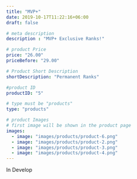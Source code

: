 ```yaml
---
title: "MVP+"
date: 2019-10-17T11:22:16+06:00
draft: false

# meta description
description : "MVP+ Exclusive Ranks!"

# product Price
price: "26.00"
priceBefore: "29.00"

# Product Short Description
shortDescription: "Permanent Ranks"

#product ID
productID: "5"

# type must be "products"
type: "products"

# product Images
# first image will be shown in the product page
images:
  - image: "images/products/product-6.png"
  - image: "images/products/product-2.png"
  - image: "images/products/product-3.png"
  - image: "images/products/product-4.png"
---
```


In Develop
